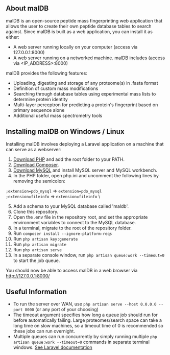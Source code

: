 ## About malDB

malDB is an open-source peptide mass fingerprinting web application that allows the user to create their own peptide database tables to search against. Since malDB is built as a web application, you can install it as either:

- A web server running locally on your computer (access via 127.0.0.1:8000)
- A web server running on a networked machine. malDB includes (access via <IP_ADDRESS>:8000)

malDB provides the following features:

- Uploading, digesting and storage of any proteome(s) in .fasta format
- Definition of custom mass modifications
- Searching through database tables using experimental mass lists to determine protein identity
- Multi-layer perceptron for predicting a protein's fingerprint based on primary sequence alone
- Additional useful mass spectrometry tools

## Installing malDB on Windows / Linux

Installing malDB involves deploying a Laravel application on a machine that can serve as a webserver:

1. [Download PHP](https://www.php.net/downloads.php) and add the root folder to your PATH.
2. [Download Composer](https://getcomposer.org/).
3. [Download MySQL](https://dev.mysql.com/downloads/installer/) and install MySQL server and MySQL workbench.
4. In the PHP folder, open php.ini and uncomment the following lines by removing the semicolon:

`;extension=pdo_mysql` => `extension=pdo_mysql` \
`;extension=fileinfo`  => `extension=fileinfo`  \

5. Add a schema to your MySQL database called 'maldb'.
6. Clone this repository.
7. Open the .env file in the repository root, and set the appropriate environment variables to connect to the MySQL database.
8. In a terminal, migrate to the root of the repository folder.
9. Run `composer install --ignore-platform-reqs`
9. Run `php artisan key:generate`
10. Run `php artisan migrate`
11. Run `php artisan serve`
12. In a separate console window, run `php artisan queue:work --timeout=0` to start the job queue.

You should now be able to access malDB in a web browser via http://127.0.0.1:8000/

## Useful Information

- To run the server over WAN, use `php artisan serve --host 0.0.0.0 --port 8000` (or any port of your choosing)
- The timeout argument specifies how long a queue job should run for before automatically failing. Large proteomes/search space can take a long time on slow machines, so a timeout time of 0 is recommended so these jobs can run overnight.
- Multiple queues can run concurrently by simply running multiple `php artisan queue:work --timeout=0` commands in separate terminal windows. [See Laravel documentation](https://laravel.com/docs/8.x/queues)
